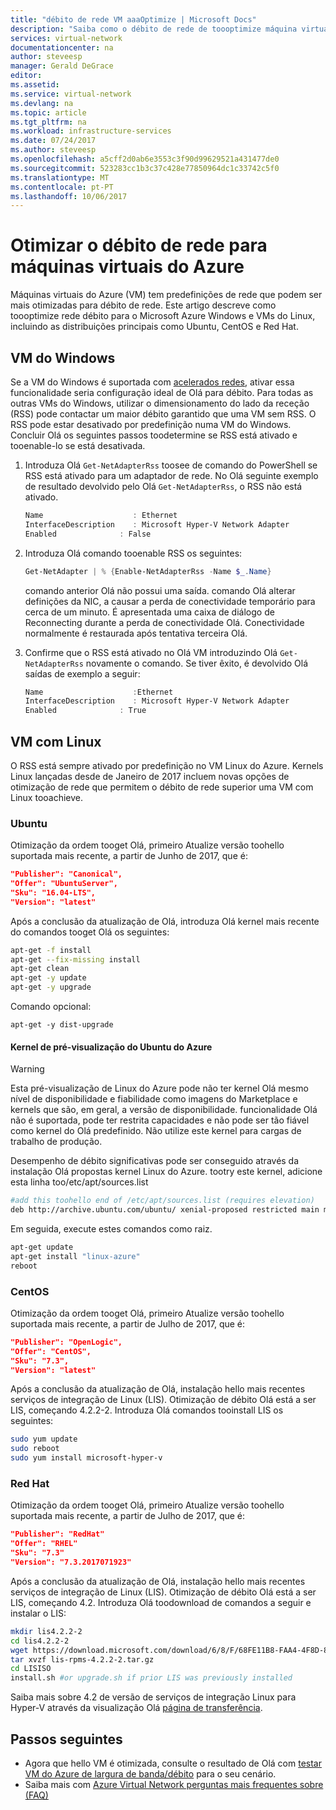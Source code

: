 ```yaml
---
title: "débito de rede VM aaaOptimize | Microsoft Docs"
description: "Saiba como o débito de rede de toooptimize máquina virtual do Azure."
services: virtual-network
documentationcenter: na
author: steveesp
manager: Gerald DeGrace
editor: 
ms.assetid: 
ms.service: virtual-network
ms.devlang: na
ms.topic: article
ms.tgt_pltfrm: na
ms.workload: infrastructure-services
ms.date: 07/24/2017
ms.author: steveesp
ms.openlocfilehash: a5cff2d0ab6e3553c3f90d99629521a431477de0
ms.sourcegitcommit: 523283cc1b3c37c428e77850964dc1c33742c5f0
ms.translationtype: MT
ms.contentlocale: pt-PT
ms.lasthandoff: 10/06/2017
---
```

# <a name="optimize-network-throughput-for-azure-virtual-machines"></a>Otimizar o débito de rede para máquinas virtuais do Azure

Máquinas virtuais do Azure (VM) tem predefinições de rede que podem ser mais otimizadas para débito de rede. Este artigo descreve como toooptimize rede débito para o Microsoft Azure Windows e VMs do Linux, incluindo as distribuições principais como Ubuntu, CentOS e Red Hat.

## <a name="windows-vm"></a>VM do Windows

Se a VM do Windows é suportada com [acelerados redes](virtual-network-create-vm-accelerated-networking.md), ativar essa funcionalidade seria configuração ideal de Olá para débito. Para todas as outras VMs do Windows, utilizar o dimensionamento do lado da receção (RSS) pode contactar um maior débito garantido que uma VM sem RSS. O RSS pode estar desativado por predefinição numa VM do Windows. Concluir Olá os seguintes passos toodetermine se RSS está ativado e tooenable-lo se está desativada.

1. Introduza Olá `Get-NetAdapterRss` toosee de comando do PowerShell se RSS está ativado para um adaptador de rede. No Olá seguinte exemplo de resultado devolvido pelo Olá `Get-NetAdapterRss`, o RSS não está ativado.

    ```powershell
    Name                    : Ethernet
    InterfaceDescription    : Microsoft Hyper-V Network Adapter
    Enabled              : False
    ```
2. Introduza Olá comando tooenable RSS os seguintes:

    ```powershell
    Get-NetAdapter | % {Enable-NetAdapterRss -Name $_.Name}
    ```
    comando anterior Olá não possui uma saída. comando Olá alterar definições da NIC, a causar a perda de conectividade temporário para cerca de um minuto. É apresentada uma caixa de diálogo de Reconnecting durante a perda de conectividade Olá. Conectividade normalmente é restaurada após tentativa terceira Olá.
3. Confirme que o RSS está ativado no Olá VM introduzindo Olá `Get-NetAdapterRss` novamente o comando. Se tiver êxito, é devolvido Olá saídas de exemplo a seguir:

    ```powershell
    Name                    :Ethernet
    InterfaceDescription    : Microsoft Hyper-V Network Adapter
    Enabled              : True
    ```

## <a name="linux-vm"></a>VM com Linux

O RSS está sempre ativado por predefinição no VM Linux do Azure. Kernels Linux lançadas desde de Janeiro de 2017 incluem novas opções de otimização de rede que permitem o débito de rede superior uma VM com Linux tooachieve.

### <a name="ubuntu"></a>Ubuntu

Otimização da ordem tooget Olá, primeiro Atualize versão toohello suportada mais recente, a partir de Junho de 2017, que é:
```json
"Publisher": "Canonical",
"Offer": "UbuntuServer",
"Sku": "16.04-LTS",
"Version": "latest"
```
Após a conclusão da atualização de Olá, introduza Olá kernel mais recente do comandos tooget Olá os seguintes:

```bash
apt-get -f install
apt-get --fix-missing install
apt-get clean
apt-get -y update
apt-get -y upgrade
```

Comando opcional:

`apt-get -y dist-upgrade`
#### <a name="ubuntu-azure-preview-kernel"></a>Kernel de pré-visualização do Ubuntu do Azure
> [!WARNING]
> Esta pré-visualização de Linux do Azure pode não ter kernel Olá mesmo nível de disponibilidade e fiabilidade como imagens do Marketplace e kernels que são, em geral, a versão de disponibilidade. funcionalidade Olá não é suportada, pode ter restrita capacidades e não pode ser tão fiável como kernel do Olá predefinido. Não utilize este kernel para cargas de trabalho de produção.

Desempenho de débito significativas pode ser conseguido através da instalação Olá propostas kernel Linux do Azure. tootry este kernel, adicione esta linha too/etc/apt/sources.list

```bash
#add this toohello end of /etc/apt/sources.list (requires elevation)
deb http://archive.ubuntu.com/ubuntu/ xenial-proposed restricted main multiverse universe
```

Em seguida, execute estes comandos como raiz.
```bash
apt-get update
apt-get install "linux-azure"
reboot
```

### <a name="centos"></a>CentOS

Otimização da ordem tooget Olá, primeiro Atualize versão toohello suportada mais recente, a partir de Julho de 2017, que é:
```json
"Publisher": "OpenLogic",
"Offer": "CentOS",
"Sku": "7.3",
"Version": "latest"
```
Após a conclusão da atualização de Olá, instalação hello mais recentes serviços de integração de Linux (LIS).
Otimização de débito Olá está a ser LIS, começando 4.2.2-2. Introduza Olá comandos tooinstall LIS os seguintes:

```bash
sudo yum update
sudo reboot
sudo yum install microsoft-hyper-v
```

### <a name="red-hat"></a>Red Hat

Otimização da ordem tooget Olá, primeiro Atualize versão toohello suportada mais recente, a partir de Julho de 2017, que é:
```json
"Publisher": "RedHat"
"Offer": "RHEL"
"Sku": "7.3"
"Version": "7.3.2017071923"
```
Após a conclusão da atualização de Olá, instalação hello mais recentes serviços de integração de Linux (LIS).
Otimização de débito Olá está a ser LIS, começando 4.2. Introduza Olá toodownload de comandos a seguir e instalar o LIS:

```bash
mkdir lis4.2.2-2
cd lis4.2.2-2
wget https://download.microsoft.com/download/6/8/F/68FE11B8-FAA4-4F8D-8C7D-74DA7F2CFC8C/lis-rpms-4.2.2-2.tar.gz
tar xvzf lis-rpms-4.2.2-2.tar.gz
cd LISISO
install.sh #or upgrade.sh if prior LIS was previously installed
```

Saiba mais sobre 4.2 de versão de serviços de integração Linux para Hyper-V através da visualização Olá [página de transferência](https://www.microsoft.com/download/details.aspx?id=55106).

## <a name="next-steps"></a>Passos seguintes
* Agora que hello VM é otimizada, consulte o resultado de Olá com [testar VM do Azure de largura de banda/débito](virtual-network-bandwidth-testing.md) para o seu cenário.
* Saiba mais com [Azure Virtual Network perguntas mais frequentes sobre (FAQ)](virtual-networks-faq.md)
